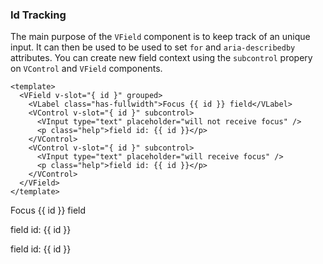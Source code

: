 ### Id Tracking

The main purpose of the `VField` component is to keep track of an unique input.
It can then be used to be used to set `for` and `aria-describedby` attributes.
You can create new field context using the `subcontrol` propery
on `VControl` and `VField` components.

<!--code-->

```vue
<template>
  <VField v-slot="{ id }" grouped>
    <VLabel class="has-fullwidth">Focus {{ id }} field</VLabel>
    <VControl v-slot="{ id }" subcontrol>
      <VInput type="text" placeholder="will not receive focus" />
      <p class="help">field id: {{ id }}</p>
    </VControl>
    <VControl v-slot="{ id }" subcontrol>
      <VInput type="text" placeholder="will receive focus" />
      <p class="help">field id: {{ id }}</p>
    </VControl>
  </VField>
</template>
```

<!--/code-->

<!--example-->

<VField grouped v-slot="{ id }">
  <VLabel class="has-fullwidth">Focus {{ id }} field</VLabel>
  <VControl subcontrol v-slot="{ id }">
    <VInput type="text" placeholder="will not receive focus" />
    <p class="help">field id: {{ id }}</p>
  </VControl>
  <VControl v-slot="{ id }" subcontrol>
    <VInput type="text" placeholder="will receive focus" />
    <p class="help">field id: {{ id }}</p>
  </VControl>
</VField>

<!--/example-->
